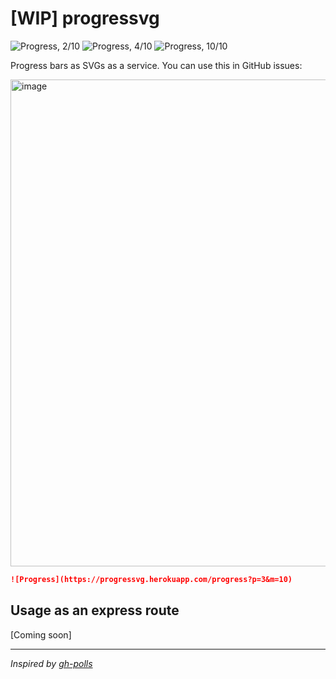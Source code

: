 # [WIP] progressvg

![Progress, 2/10](https://progressvg.herokuapp.com/progress?p=2&m=10)
![Progress, 4/10](https://progressvg.herokuapp.com/progress?p=4&m=10)
![Progress, 10/10](https://progressvg.herokuapp.com/progress?p=10&m=10)

Progress bars as SVGs as a service. You can use this in GitHub issues:

<img width="779" alt="image" src="https://user-images.githubusercontent.com/10660468/39088151-0145ee2a-457b-11e8-815c-0cc6e5d8491c.png">

```md
![Progress](https://progressvg.herokuapp.com/progress?p=3&m=10)
```

## Usage as an express route

[Coming soon]

---

_Inspired by [gh-polls](https://github.com/apex/gh-polls)_
